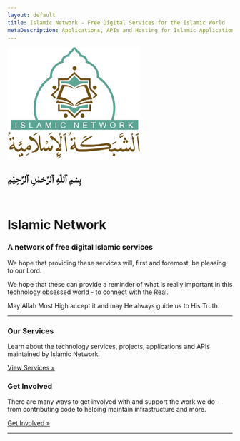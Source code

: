 ```yaml
---
layout: default
title: Islamic Network - Free Digital Services for the Islamic World
metaDescription: Applications, APIs and Hosting for Islamic Applications
---
```


<div class="row">
<div class="col-md-5 pt-3">
<p>
<img src="/assets/images/logo.jpg" alt="Islamic Network" title="Islamic Network" height="250">
</p>
</div>
<div class="col-md-7 pt-3">
<h2 class="font-mequran2 align-center">بِسْمِ ٱللّٰهِ ٱلرَّحْمٰنِ ٱلرَّحِيْمِ</h2>
<br />
<h1>Islamic Network</h1>
<h3>
A network of free digital Islamic services 
</h3>
<p>
We hope that providing these services will, first and foremost, be pleasing to our Lord.
</p>
<p>
We hope that these can provide a reminder of what is really important in this technology 
obsessed world - to connect with the Real.
</p>
<p>
May Allah Most High accept it and may He always guide us to His Truth.
</p>
</div>
</div>

<hr />

<div class="row">
    <div class="col-sm-6">
        <h3>Our Services</h3>
        <p>Learn about the technology services, projects, applications and APIs maintained by Islamic Network.</p>
        <p><a class="btn btn-success" href="/services.html" role="button">View Services »</a></p>
    </div>
    <div class="col-sm-6">
        <h3>Get Involved</h3>
        <p>There are many ways to get involved with and support the work we do - from contributing code to helping maintain infrastructure and more.</p>
        <p><a class="btn btn-success" href="/contribute.html" role="button">Get Involved »</a></p>
    </div>
</div>

<hr />
